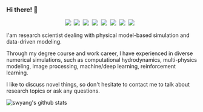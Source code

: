 ### Hi there! 👋
<p align="center">
  <img src="https://img.shields.io/badge/Python-3766AB?style=flat-square&logo=Python&logoColor=white"/></a>&nbsp 
  <img src="https://img.shields.io/badge/C++-00599C?style=flat-square&logo=C%2B%2B&logoColor=white"/></a>&nbsp 
  <img src="https://img.shields.io/badge/numpy-%23013243?style=for-the-badge&logo=numpy&logoColor=white"/></a>&nbsp
  <img src="https://img.shields.io/badge/SciPy-%230C55A5.svg?style=for-the-badge&logo=scipy&logoColor=%white"/></a>&nbsp
  <img src="https://img.shields.io/badge/scikit--learn-%23F7931E.svg?style=for-the-badge&logo=scikit-learn&logoColor=white"/></a>&nbsp
  <img src="https://img.shields.io/badge/TensorFlow-%23FF6F00.svg?style=for-the-badge&logo=TensorFlow&logoColor=white"/></a>&nbsp
  <img src="https://img.shields.io/badge/latex-%23008080.svg?style=for-the-badge&logo=latex&logoColor=white"/></a>&nbsp
  <img src="https://img.shields.io/badge/markdown-%23000000.svg?style=for-the-badge&logo=markdown&logoColor=white"/></a>&nbsp
  <img src=""/></a>&nbsp
</p>

I'am research scientist dealing with physical model-based simulation and data-driven modeling.

Through my degree course and work career, I have experienced in diverse numerical simulations, such as computational hydrodynamics, multi-physics modeling, image processing, machine/deep learning, reinforcement learning.

I like to discuss novel things, so don't hesitate to contact me to talk about research topics or ask any questions.

![swyang's github stats](https://github-readme-stats.vercel.app/api?username=SWYANG&show_icons=true&theme=synthwave)


<!--
**swyang50066/swyang50066** is a ✨ _special_ ✨ repository because its `README.md` (this file) appears on your GitHub profile.

Here are some ideas to get you started:

- 🔭 I’m currently working on ...
- 🌱 I’m currently learning ...
- 👯 I’m looking to collaborate on ...
- 🤔 I’m looking for help with ...
- 💬 Ask me about ...
- 📫 How to reach me: ...
- 😄 Pronouns: ...
- ⚡ Fun fact: ...
-->
